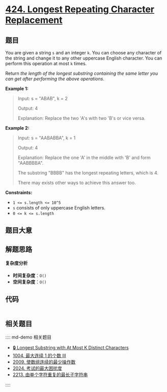 # [424. Longest Repeating Character Replacement](https://leetcode.com/problems/longest-repeating-character-replacement/)

## 题目

You are given a string `s` and an integer `k`. You can choose any character of
the string and change it to any other uppercase English character. You can
perform this operation at most `k` times.

Return _the length of the longest substring containing the same letter you can
get after performing the above operations_.

**Example 1:**

> Input: s = "ABAB", k = 2
>
> Output: 4
>
> Explanation: Replace the two 'A's with two 'B's or vice versa.

**Example 2:**

> Input: s = "AABABBA", k = 1
>
> Output: 4
>
> Explanation: Replace the one 'A' in the middle with 'B' and form "AABBBBA".
>
> The substring "BBBB" has the longest repeating letters, which is 4.
>
> There may exists other ways to achieve this answer too.

**Constraints:**

- `1 <= s.length <= 10^5`
- `s` consists of only uppercase English letters.
- `0 <= k <= s.length`

## 题目大意

## 解题思路

#### 复杂度分析

- **时间复杂度**：`O()`
- **空间复杂度**：`O()`

## 代码

```javascript

```

## 相关题目

:::: md-demo 相关题目

- [🔒 Longest Substring with At Most K Distinct Characters](https://leetcode.com/problems/longest-substring-with-at-most-k-distinct-characters)
- [1004. 最大连续 1 的个数 III](https://leetcode.com/problems/max-consecutive-ones-iii)
- [2009. 使数组连续的最少操作数](https://leetcode.com/problems/minimum-number-of-operations-to-make-array-continuous)
- [2024. 考试的最大困扰度](https://leetcode.com/problems/maximize-the-confusion-of-an-exam)
- [2213. 由单个字符重复的最长子字符串](https://leetcode.com/problems/longest-substring-of-one-repeating-character)

::::
